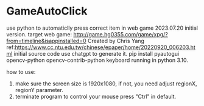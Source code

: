 # GameAutoClick
use python to automaticlly press correct item in web game
2023.07.20 initial version.
target web game: http://game.hg0355.com/game/xpg/?from=timeline&isappinstalled=0
Created by Chris Yang
ref:https://www.cc.ntu.edu.tw/chinese/epaper/home/20220920_006203.html
initial source code use chatgpt to generate it.
pip install pyautogui opencv-python opencv-contrib-python keyboard
running in python 3.10.

how to use:
1. make sure the screen size is 1920x1080, if not, you need adjust regionX, regionY parameter.
2. terminate program to control your mouse press "Ctrl" in default.
